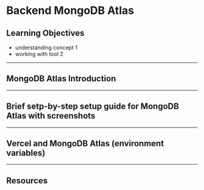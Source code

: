 # Backend MongoDB Atlas

## Learning Objectives

- understanding concept 1
- working with tool 2

---

## MongoDB Atlas Introduction

---

## Brief setp-by-step setup guide for MongoDB Atlas with screenshots

---

## Vercel and MongoDB Atlas (environment variables)

---

## Resources
